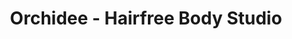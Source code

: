 ---
title: "Orchidee - Hairfree Body Studio"
url: /iserlohn/orchidee-hairfree-body-studio/
shop: Kosmetik
---